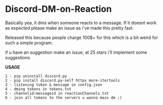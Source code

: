 # Discord-DM-on-Reaction

Basically yea, it dms when someone reacts to a message. If it doesnt work as expected please make an issue as i've made this pretty fast.

Released this because people charge 100$+ for this which is a bit weird for such a simple program.

if u have an suggestion make an issue, at 25 stars i'll implement some suggestions 


**USAGE**
```
1 - pip uninstall discord.py
2 - pip install discord.py-self httpx more-itertools
3 - listening token & message in config.json
4 - dming tokens in tokens.txt
5 - channelid:messageid in reactionChannels.txt
6 - join all tokens to the servers u wanna mass dm ;)
```
